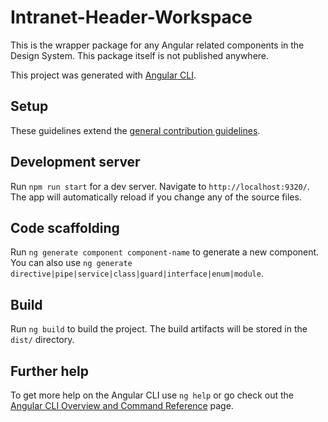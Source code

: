 # Intranet-Header-Workspace

This is the wrapper package for any Angular related components in the Design System. This package itself is not published anywhere.

This project was generated with [Angular CLI](https://github.com/angular/angular-cli).

## Setup

These guidelines extend the [general contribution guidelines](../../CONTRIBUTING.md).

## Development server

Run `npm run start` for a dev server. Navigate to `http://localhost:9320/`. The app will automatically reload if you change any of the source files.

## Code scaffolding

Run `ng generate component component-name` to generate a new component. You can also use `ng generate directive|pipe|service|class|guard|interface|enum|module`.

## Build

Run `ng build` to build the project. The build artifacts will be stored in the `dist/` directory.

## Further help

To get more help on the Angular CLI use `ng help` or go check out the [Angular CLI Overview and Command Reference](https://angular.io/cli) page.
